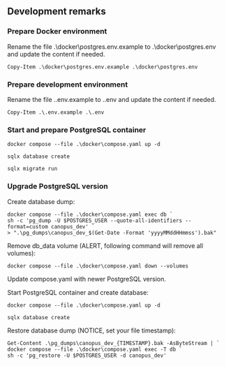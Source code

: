 ## Development remarks

### Prepare Docker environment

Rename the file .\docker\postgres.env.example to .\docker\postgres.env and update the content if needed.

```pwsh
Copy-Item .\docker\postgres.env.example .\docker\postgres.env
```

### Prepare development environment

Rename the file .\.env.example to .\.env and update the content if needed.

```pwsh
Copy-Item .\.env.example .\.env
```

### Start and prepare PostgreSQL container

```pwsh
docker compose --file .\docker\compose.yaml up -d
```

```pwsh
sqlx database create
```

```pwsh
sqlx migrate run
```

### Upgrade PostgreSQL version

Create database dump:

```pwsh
docker compose --file .\docker\compose.yaml exec db `
sh -c 'pg_dump -U $POSTGRES_USER --quote-all-identifiers --format=custom canopus_dev' `
> ".\pg_dumps\canopus_dev_$(Get-Date -Format 'yyyyMMddHHmmss').bak"
```

Remove db_data volume (ALERT, following command will remove all volumes):

```pwsh
docker compose --file .\docker\compose.yaml down --volumes
```

Update compose.yaml with newer PostgreSQL version.

Start PostgreSQL container and create database:

```pwsh
docker compose --file .\docker\compose.yaml up -d
```

```pwsh
sqlx database create
```

Restore database dump (NOTICE, set your file timestamp):

```pwsh
Get-Content .\pg_dumps\canopus_dev_{TIMESTAMP}.bak -AsByteStream | `
docker compose --file .\docker\compose.yaml exec -T db `
sh -c 'pg_restore -U $POSTGRES_USER -d canopus_dev'
```
